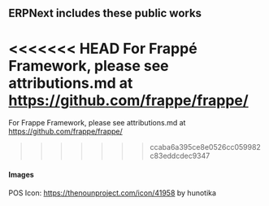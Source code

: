 ## ERPNext includes these public works

<<<<<<< HEAD
For Frappé Framework, please see attributions.md at https://github.com/frappe/frappe/
=======
For Frappe Framework, please see attributions.md at https://github.com/frappe/frappe/
>>>>>>> ccaba6a395ce8e0526cc059982c83eddcdec9347

#### Images

POS Icon: https://thenounproject.com/icon/41958 by hunotika
